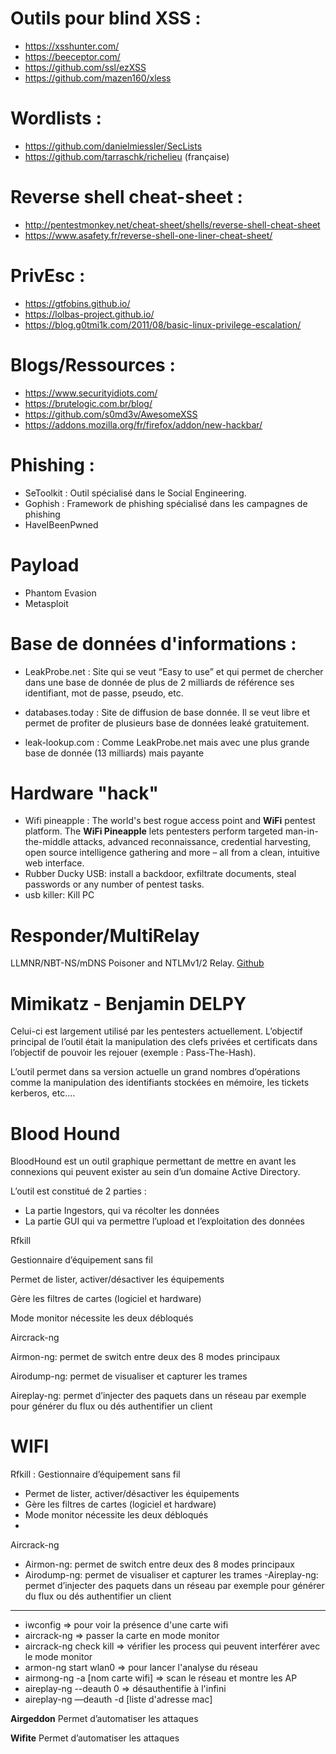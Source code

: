 # Outils pour blind XSS :

- https://xsshunter.com/
- https://beeceptor.com/
- https://github.com/ssl/ezXSS
- https://github.com/mazen160/xless

# Wordlists :

- https://github.com/danielmiessler/SecLists
- https://github.com/tarraschk/richelieu (française)

# Reverse shell cheat-sheet :

- http://pentestmonkey.net/cheat-sheet/shells/reverse-shell-cheat-sheet
- https://www.asafety.fr/reverse-shell-one-liner-cheat-sheet/

 

# PrivEsc :

- https://gtfobins.github.io/
- https://lolbas-project.github.io/
- https://blog.g0tmi1k.com/2011/08/basic-linux-privilege-escalation/



# Blogs/Ressources :

- https://www.securityidiots.com/
- https://brutelogic.com.br/blog/
- https://github.com/s0md3v/AwesomeXSS
- https://addons.mozilla.org/fr/firefox/addon/new-hackbar/


# Phishing :

- SeToolkit : Outil spécialisé dans le Social Engineering.
- Gophish : Framework de phishing spécialisé dans les campagnes de phishing
- HaveIBeenPwned

# Payload
-  Phantom Evasion
-  Metasploit


# Base de données d'informations :

- LeakProbe.net : Site qui se veut “Easy to use” et qui permet de chercher dans une base de donnée de plus de 2 milliards de référence ses identifiant, mot de passe, pseudo, etc.

- databases.today : Site de diffusion de base donnée. Il se veut libre et permet de profiter de plusieurs base de données leaké gratuitement.

- leak-lookup.com : Comme LeakProbe.net mais avec une plus grande base de donnée (13 milliards) mais payante

# Hardware "hack"

- Wifi pineapple : The world's best rogue access point and **WiFi** pentest platform. The **WiFi Pineapple** lets pentesters perform targeted man-in-the-middle attacks, advanced reconnaissance, credential harvesting, open source intelligence gathering and more – all from a clean, intuitive web interface.
- Rubber Ducky USB: install a backdoor, exfiltrate documents, steal passwords or any number of pentest tasks.
- usb killer: Kill PC


# Responder/MultiRelay
LLMNR/NBT-NS/mDNS Poisoner and NTLMv1/2 Relay. [Github](https://github.com/lgandx/Responder)

# Mimikatz - Benjamin DELPY


Celui-ci est largement utilisé par les pentesters actuellement. L’objectif principal de l’outil était la manipulation des clefs privées et certificats dans l’objectif de pouvoir les rejouer (exemple : Pass-The-Hash).

L’outil permet dans sa version actuelle un grand nombres d’opérations comme la manipulation des identifiants stockées en mémoire, les tickets kerberos, etc....

# Blood Hound 

BloodHound est un outil graphique permettant de mettre en avant les connexions qui peuvent exister au sein d’un domaine Active Directory.

L’outil est constitué de 2 parties :

- La partie Ingestors, qui va récolter les données
- La partie GUI qui va permettre l’upload et l’exploitation des données


<?xml version="1.0" encoding="UTF-8"?>

Rfkill

Gestionnaire d’équipement sans fil

Permet de lister, activer/désactiver les équipements

Gère les filtres de cartes (logiciel et hardware)

Mode monitor nécessite les deux débloqués



Aircrack-ng

Airmon-ng: permet de switch entre deux des 8 modes principaux

Airodump-ng: permet de visualiser et capturer les trames

Aireplay-ng: permet d’injecter des paquets dans un réseau par exemple pour générer du flux ou dés authentifier un client


# WIFI


Rfkill : Gestionnaire d’équipement sans fil

- Permet de lister, activer/désactiver les équipements
- Gère les filtres de cartes (logiciel et hardware)
- Mode monitor nécessite les deux débloqués
- 
Aircrack-ng
 - Airmon-ng: permet de switch entre deux des 8 modes principaux
 - Airodump-ng: permet de visualiser et capturer les trames
-Aireplay-ng: permet d’injecter des paquets dans un réseau par exemple pour générer du flux ou dés authentifier un client

----
  
- iwconfig => pour voir la présence d'une carte wifi
- aircrack-ng => passer la carte en mode monitor
- aircrack-ng check kill => vérifier les process qui peuvent interférer avec le mode monitor
- armon-ng start wlan0 => pour lancer l'analyse du réseau
- airmong-ng -a [nom carte wifi] => scan le réseau et montre les AP
- aireplay-ng --deauth 0 => désauthentifie à l'infini
- aireplay-ng —deauth -d [liste d'adresse mac]

 **Airgeddon**
Permet d’automatiser les attaques

 **Wifite**
Permet d’automatiser les attaques